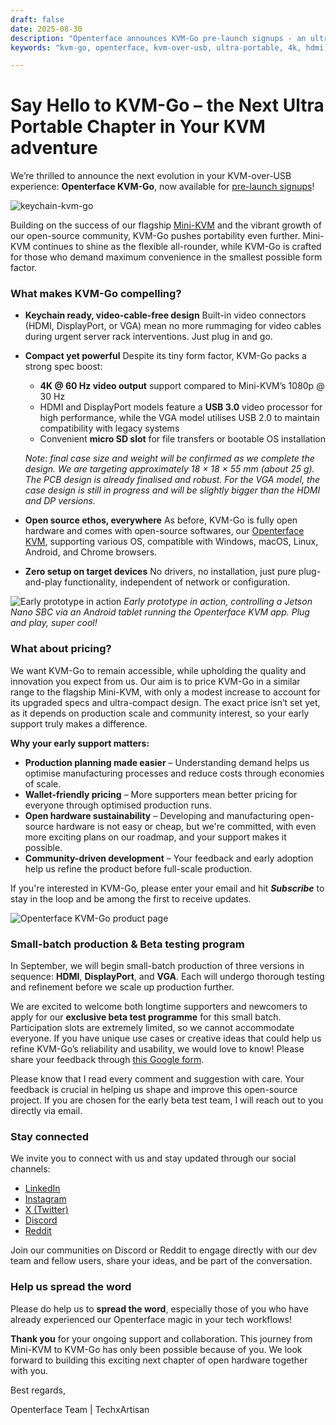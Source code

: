 ```yaml
---
draft: false
date: 2025-08-30
description: "Openterface announces KVM-Go pre-launch signups - an ultra-portable KVM-over-USB device with built-in video connectors, 4K support, and keychain-ready design."
keywords: "kvm-go, openterface, kvm-over-usb, ultra-portable, 4k, hdmi, displayport, vga, keychain, pre-launch, beta testing, open source"

---
```


# Say Hello to KVM-Go – the Next Ultra Portable Chapter in Your KVM adventure

We’re thrilled to announce the next evolution in your KVM-over-USB experience: **Openterface KVM-Go**, now available for [pre-launch signups](https://www.crowdsupply.com/techxartisan/openterface-kvm-go)!

![keychain-kvm-go](https://www.crowdsupply.com/img/d0fd/3fe2afa6-051e-41e0-9f59-cbab8d7bd0fd/kvm-go-group-03_jpg_gallery-lg.jpg)

Building on the success of our flagship [Mini-KVM](https://www.crowdsupply.com/techxartisan/openterface-mini-kvm) and the vibrant growth of our open-source community, KVM-Go pushes portability even further. Mini-KVM continues to shine as the flexible all-rounder, while KVM-Go is crafted for those who demand maximum convenience in the smallest possible form factor.

### What makes KVM-Go compelling?

* **Keychain ready, video-cable-free design**
  Built-in video connectors (HDMI, DisplayPort, or VGA) mean no more rummaging for video cables during urgent server rack interventions. Just plug in and go.

* **Compact yet powerful**
  Despite its tiny form factor, KVM-Go packs a strong spec boost:

  * **4K @ 60 Hz video output** support compared to Mini-KVM’s 1080p @ 30 Hz
  * HDMI and DisplayPort models feature a **USB 3.0** video processor for high performance, while the VGA model utilises USB 2.0 to maintain compatibility with legacy systems
  * Convenient **micro SD slot** for file transfers or bootable OS installation

  *Note: final case size and weight will be confirmed as we complete the design. We are targeting approximately 18 × 18 × 55 mm (about 25 g). The PCB design is already finalised and robust. For the VGA model, the case design is still in progress and will be slightly bigger than the HDMI and DP versions.*

* **Open source ethos, everywhere**
  As before, KVM-Go is fully open hardware and comes with open-source softwares, our [Openterface KVM](https://openterface.com/app/), supporting various OS, compatible with Windows, macOS, Linux, Android, and Chrome browsers.

* **Zero setup on target devices**
  No drivers, no installation, just pure plug-and-play functionality, independent of network or configuration.

![Early prototype in action](https://www.crowdsupply.com/img/7b74/38c6794b-7e24-48b2-b917-d3e97b7b7b74/kvm-go-hdmi-early-test-2_jpg_md-xl.jpg)
*Early prototype in action, controlling a Jetson Nano SBC via an Android tablet running the Openterface KVM app. Plug and play, super cool!*

### What about pricing?

We want KVM-Go to remain accessible, while upholding the quality and innovation you expect from us. Our aim is to price KVM-Go in a similar range to the flagship Mini-KVM, with only a modest increase to account for its upgraded specs and ultra-compact design. The exact price isn’t set yet, as it depends on production scale and community interest, so your early support truly makes a difference.

**Why your early support matters:**

* **Production planning made easier** – Understanding demand helps us optimise manufacturing processes and reduce costs through economies of scale.
* **Wallet-friendly pricing** – More supporters mean better pricing for everyone through optimised production runs.
* **Open hardware sustainability** – Developing and manufacturing open-source hardware is not easy or cheap, but we're committed, with even more exciting plans on our roadmap, and your support makes it possible.
* **Community-driven development** – Your feedback and early adoption help us refine the product before full-scale production.

If you're interested in KVM-Go, please enter your email and hit ***Subscribe*** to stay in the loop and be among the first to receive updates.

![Openterface KVM-Go product page](https://www.crowdsupply.com/img/8e4b/1d3f5064-defa-490c-a3e6-e3f2179b8e4b/kvm-go-product-page-subscribe_jpg_gallery-lg.jpg)

### Small-batch production & Beta testing program

In September, we will begin small-batch production of three versions in sequence: **HDMI**, **DisplayPort**, and **VGA**. Each will undergo thorough testing and refinement before we scale up production further.

We are excited to welcome both longtime supporters and newcomers to apply for our **exclusive beta test programme** for this small batch. Participation slots are extremely limited, so we cannot accommodate everyone. If you have unique use cases or creative ideas that could help us refine KVM-Go’s reliability and usability, we would love to know! Please share your feedback through [this Google form](https://forms.gle/yaS1F5E5MSo8DWNZ6).

Please know that I read every comment and suggestion with care. Your feedback is crucial in helping us shape and improve this open-source project. If you are chosen for the early beta test team, I will reach out to you directly via email.

### Stay connected 

 We invite you to connect with us and stay updated through our social channels:

  - [LinkedIn](https://www.linkedin.com/company/techxartisan)
  - [Instagram](https://www.instagram.com/techxartisan/)
  - [X (Twitter)](https://x.com/TechxArtisan)
  - [Discord](https://openterface.com/discord)
  - [Reddit](https://openterface.com/reddit)

Join our communities on Discord or Reddit to engage directly with our dev team and fellow users, share your ideas, and be part of the conversation.

### Help us spread the word

Please do help us to **spread the word**, especially those of you who have already experienced our Openterface magic in your tech workflows!

**Thank you** for your ongoing support and collaboration. This journey from Mini-KVM to KVM-Go has only been possible because of you. We look forward to building this exciting next chapter of open hardware together with you.

Best regards,

Openterface Team | TechxArtisan

